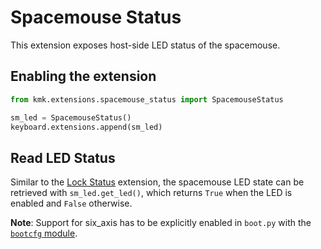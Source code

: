 # Spacemouse Status
This extension exposes host-side LED status of the spacemouse.

## Enabling the extension
```python
from kmk.extensions.spacemouse_status import SpacemouseStatus

sm_led = SpacemouseStatus()
keyboard.extensions.append(sm_led)

```

## Read LED Status
Similar to the [Lock Status](lock_status.md) extension, the spacemouse LED 
state can be retrieved with `sm_led.get_led()`, which returns `True`
when the LED is enabled and `False` otherwise.

**Note**:
Support for six_axis has to be explicitly
enabled in `boot.py` with the [`bootcfg` module](boot.md#six_axis).
